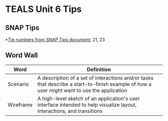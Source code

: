 # TEALS Unit 6 Tips

## SNAP Tips
*[Tip numbers from *SNAP Tips* document:]() 21, 23 

## Word Wall

| Word     | Definition                                 |
| ------------- | --------------------------------------------- |
| Scenario     | A description of a set of interactions and/or tasks that describe a start-to-finish example of how a user might want to use the application |
| Wireframe     | A high-level sketch of an application's user interface intended to  help visualize layout, interactions, and transitions |
